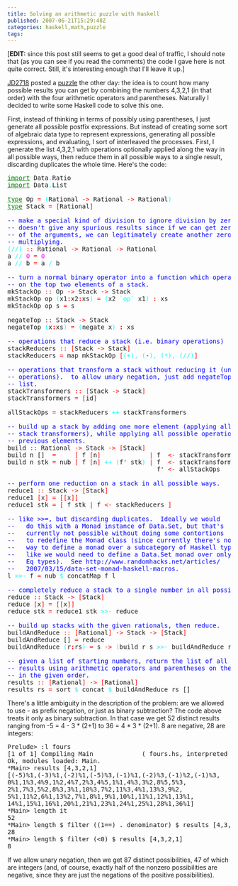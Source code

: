 ```yaml
---
title: Solving an arithmetic puzzle with Haskell
published: 2007-06-21T15:29:48Z
categories: haskell,math,puzzle
tags: 
---
```


[<strong>EDIT:</strong> since this post still seems to get a good deal of traffic, I should note that (as you can see if you read the comments) the code I gave here is not quite correct.  Still, it's interesting enough that I'll leave it up.]

<a href="http://jd2718.wordpress.com/">JD2718</a> posted a <a href="http://jd2718.wordpress.com/2007/06/07/4-3-2-1-and-maybe/">puzzle</a> the other day: the idea is to count how many possible results you can get by combining the numbers 4,3,2,1 (in that order) with the four arithmetic operators and parentheses.  Naturally I decided to write some Haskell code to solve this one.

First, instead of thinking in terms of possibly using parentheses, I just generate all possible postfix expressions.  But instead of creating some sort of algebraic data type to represent expressions, generating all possible expressions, and evaluating, I sort of interleaved the processes. First, I generate the list 4,3,2,1 with operations optionally applied along the way in all possible ways, then reduce them in all possible ways to a single result, discarding duplicates the whole time.  Here's the code:
<pre><font color="Green"><u>import</u></font> Data<font color="Cyan">.</font>Ratio
<font color="Green"><u>import</u></font> Data<font color="Cyan">.</font>List

<font color="Green"><u>type</u></font> Op <font color="Red">=</font> <font color="Cyan">(</font>Rational <font color="Red">-&gt;</font> Rational <font color="Red">-&gt;</font> Rational<font color="Cyan">)</font>
<font color="Green"><u>type</u></font> Stack <font color="Red">=</font> <font color="Red">[</font>Rational<font color="Red">]</font>

<font color="Blue">-- make a special kind of division to ignore division by zero. This</font>
<font color="Blue">-- doesn't give any spurious results since if we can get zero as one</font>
<font color="Blue">-- of the arguments, we can legitimately create another zero by</font>
<font color="Blue">-- multiplying.</font>
<font color="Cyan">(</font><font color="Cyan">//</font><font color="Cyan">)</font> <font color="Red">::</font> Rational <font color="Red">-&gt;</font> Rational <font color="Red">-&gt;</font> Rational
a <font color="Cyan">//</font> <font color="Magenta">0</font> <font color="Red">=</font> <font color="Magenta">0</font>
a <font color="Cyan">//</font> b <font color="Red">=</font> a <font color="Cyan">/</font> b

<font color="Blue">-- turn a normal binary operator into a function which operates </font>
<font color="Blue">-- on the top two elements of a stack.</font>
mkStackOp <font color="Red">::</font> Op <font color="Red">-&gt;</font> Stack <font color="Red">-&gt;</font> Stack
mkStackOp op <font color="Cyan">(</font>x1<font color="Red"><strong>:</strong></font>x2<font color="Red"><strong>:</strong></font>xs<font color="Cyan">)</font> <font color="Red">=</font> <font color="Cyan">(</font>x2 <font color="Cyan">`op`</font> x1<font color="Cyan">)</font> <font color="Red"><strong>:</strong></font> xs
mkStackOp op s <font color="Red">=</font> s

negateTop <font color="Red">::</font> Stack <font color="Red">-&gt;</font> Stack
negateTop <font color="Cyan">(</font>x<font color="Red"><strong>:</strong></font>xs<font color="Cyan">)</font> <font color="Red">=</font> <font color="Cyan">(</font>negate x<font color="Cyan">)</font> <font color="Red"><strong>:</strong></font> xs

<font color="Blue">-- operations that reduce a stack (i.e. binary operations)</font>
stackReducers <font color="Red">::</font> <font color="Red">[</font>Stack <font color="Red">-&gt;</font> Stack<font color="Red">]</font>
stackReducers <font color="Red">=</font> map mkStackOp <font color="Red">[</font><font color="Cyan">(</font><font color="Cyan">+</font><font color="Cyan">)</font><font color="Cyan">,</font> <font color="Cyan">(</font><font color="Blue">-</font><font color="Cyan">)</font><font color="Cyan">,</font> <font color="Cyan">(</font><font color="Cyan">*</font><font color="Cyan">)</font><font color="Cyan">,</font> <font color="Cyan">(</font><font color="Cyan">//</font><font color="Cyan">)</font><font color="Red">]</font>

<font color="Blue">-- operations that transform a stack without reducing it (unary</font>
<font color="Blue">-- operations).  to allow unary negation, just add negateTop to the</font>
<font color="Blue">-- list.</font>
stackTransformers <font color="Red">::</font> <font color="Red">[</font>Stack <font color="Red">-&gt;</font> Stack<font color="Red">]</font>
stackTransformers <font color="Red">=</font> <font color="Red">[</font>id<font color="Red">]</font>

allStackOps <font color="Red">=</font> stackReducers <font color="Cyan">++</font> stackTransformers

<font color="Blue">-- build up a stack by adding one more element (applying all possible</font>
<font color="Blue">-- stack transformers), while applying all possible operations to the</font>
<font color="Blue">-- previous elements.</font>
build <font color="Red">::</font> Rational <font color="Red">-&gt;</font> Stack <font color="Red">-&gt;</font> <font color="Red">[</font>Stack<font color="Red">]</font>
build n []  <font color="Red">=</font>     <font color="Red">[</font> f <font color="Red">[</font>n<font color="Red">]</font>             <font color="Red">|</font> f  <font color="Red">&lt;-</font> stackTransformers <font color="Red">]</font>
build n stk <font color="Red">=</font> nub <font color="Red">[</font> f <font color="Red">[</font>n<font color="Red">]</font> <font color="Cyan">++</font> <font color="Cyan">(</font>f' stk<font color="Cyan">)</font> <font color="Red">|</font> f  <font color="Red">&lt;-</font> stackTransformers<font color="Cyan">,</font>
                                        f' <font color="Red">&lt;-</font> allStackOps       <font color="Red">]</font>

<font color="Blue">-- perform one reduction on a stack in all possible ways.</font>
reduce1 <font color="Red">::</font> Stack <font color="Red">-&gt;</font> <font color="Red">[</font>Stack<font color="Red">]</font>
reduce1 <font color="Red">[</font>x<font color="Red">]</font> <font color="Red">=</font> <font color="Red">[</font><font color="Red">[</font>x<font color="Red">]</font><font color="Red">]</font>
reduce1 stk <font color="Red">=</font> <font color="Red">[</font> f stk <font color="Red">|</font> f <font color="Red">&lt;-</font> stackReducers <font color="Red">]</font>

<font color="Blue">-- like &gt;&gt;=, but discarding duplicates.  Ideally we would</font>
<font color="Blue">--   do this with a Monad instance of Data.Set, but that's</font>
<font color="Blue">--   currently not possible without doing some contortions</font>
<font color="Blue">--   to redefine the Monad class (since currently there's no</font>
<font color="Blue">--   way to define a monad over a subcategory of Haskell types,</font>
<font color="Blue">--   like we would need to define a Data.Set monad over only</font>
<font color="Blue">--   Eq types).  See http://www.randomhacks.net/articles/</font>
<font color="Blue">--   2007/03/15/data-set-monad-haskell-macros.</font>
l <font color="Cyan">&gt;&gt;-</font> f <font color="Red">=</font> nub <font color="Cyan">$</font> concatMap f l

<font color="Blue">-- completely reduce a stack to a single number in all possible ways.</font>
reduce <font color="Red">::</font> Stack <font color="Red">-&gt;</font> <font color="Red">[</font>Stack<font color="Red">]</font>
reduce <font color="Red">[</font>x<font color="Red">]</font> <font color="Red">=</font> <font color="Red">[</font><font color="Red">[</font>x<font color="Red">]</font><font color="Red">]</font>
reduce stk <font color="Red">=</font> reduce1 stk <font color="Cyan">&gt;&gt;-</font> reduce

<font color="Blue">-- build up stacks with the given rationals, then reduce.</font>
buildAndReduce <font color="Red">::</font> <font color="Red">[</font>Rational<font color="Red">]</font> <font color="Red">-&gt;</font> Stack <font color="Red">-&gt;</font> <font color="Red">[</font>Stack<font color="Red">]</font>
buildAndReduce [] <font color="Red">=</font> reduce
buildAndReduce <font color="Cyan">(</font>r<font color="Red"><strong>:</strong></font>rs<font color="Cyan">)</font> <font color="Red">=</font> s <font color="Red">-&gt;</font> <font color="Cyan">(</font>build r s <font color="Cyan">&gt;&gt;-</font> buildAndReduce rs<font color="Cyan">)</font>

<font color="Blue">-- given a list of starting numbers, return the list of all possible</font>
<font color="Blue">-- results using arithmetic operators and parentheses on the numbers</font>
<font color="Blue">-- in the given order.</font>
results <font color="Red">::</font> <font color="Red">[</font>Rational<font color="Red">]</font> <font color="Red">-&gt;</font> <font color="Red">[</font>Rational<font color="Red">]</font>
results rs <font color="Red">=</font> sort <font color="Cyan">$</font> concat <font color="Cyan">$</font> buildAndReduce rs []</pre>
There's a little ambiguity in the description of the problem: are we allowed to use - as prefix negation, or just as binary subtraction?  The code above treats it only as binary subtraction.  In that case we get 52 distinct results ranging from -5 = 4 - 3 * (2+1) to 36 = 4 * 3 * (2+1).  8 are negative, 28 are integers:
<pre>
Prelude&gt; :l fours
[1 of 1] Compiling Main             ( fours.hs, interpreted )
Ok, modules loaded: Main.
*Main&gt; results [4,3,2,1]
[(-5)%1,(-3)%1,(-2)%1,(-5)%3,(-1)%1,(-2)%3,(-1)%2,(-1)%3,
0%1,1%3,4%9,1%2,4%7,2%3,4%5,1%1,4%3,3%2,8%5,5%3,
2%1,7%3,5%2,8%3,3%1,10%3,7%2,11%3,4%1,13%3,9%2,
5%1,11%2,6%1,13%2,7%1,8%1,9%1,10%1,11%1,12%1,13%1,
14%1,15%1,16%1,20%1,21%1,23%1,24%1,25%1,28%1,36%1]
*Main&gt; length it
52
*Main&gt; length $ filter ((1==) . denominator) $ results [4,3,2,1]
28
*Main&gt; length $ filter (&lt;0) $ results [4,3,2,1]
8</pre>
If we allow unary negation, then we get 87 distinct possibilities, 47 of which are integers (and, of course, exactly half of the nonzero possibilities are negative, since they are just the negations of the positive possibilities).

